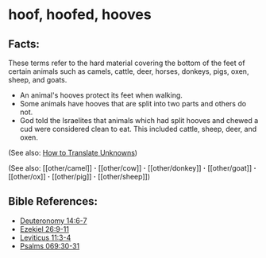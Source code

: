 # hoof, hoofed, hooves #

## Facts: ##

These terms refer to the hard material covering the bottom of the feet of certain animals such as camels, cattle, deer, horses, donkeys, pigs, oxen, sheep, and goats.

* An animal's hooves protect its feet when walking.
* Some animals have hooves that are split into two parts and others do not.
* God told the Israelites that animals which had split hooves and chewed a cud were considered clean to eat. This included cattle, sheep, deer, and oxen.
  

(See also: [How to Translate Unknowns](en/ta-vol1/translate/man/translate-unknown))

(See also: [[other/camel]] **·** [[other/cow]] **·** [[other/donkey]] **·** [[other/goat]] **·** [[other/ox]] **·** [[other/pig]] **·** [[other/sheep]])

## Bible References: ##

* [Deuteronomy 14:6-7](en/tn/deu/help/14/06)
* [Ezekiel 26:9-11](en/tn/ezk/help/26/09)
* [Leviticus 11:3-4](en/tn/lev/help/11/03)
* [Psalms 069:30-31](en/tn/psa/help/69/30)